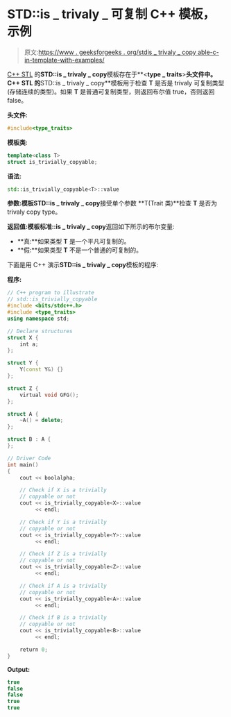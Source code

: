 # STD::is _ trivaly _ 可复制 C++ 模板，示例

> 原文:[https://www . geeksforgeeks . org/stdis _ trivaly _ copy able-c-in-template-with-examples/](https://www.geeksforgeeks.org/stdis_trivially_copyable-template-in-c-with-examples/)

[C++ STL](https://www.geeksforgeeks.org/the-c-standard-template-library-stl/) 的**STD::is _ trivaly _ copy**模板存在于**<**type _ traits**>**头文件中。C++ STL 的**STD::is _ trivaly _ copy**模板用于检查 **T** 是否是 trivaly 可复制类型(存储连续的类型)。如果 **T** 是普通可复制类型，则返回布尔值 true，否则返回 false。

**头文件:**

```cpp
#include<type_traits>

```

**模板类:**

```cpp
template<class T>
struct is_trivially_copyable;

```

**语法:**

```cpp
std::is_trivially_copyable<T>::value

```

**参数:**模板**STD::is _ trivaly _ copy**接受单个参数 **T(Trait 类)**检查 **T** 是否为 trivaly copy type。

**返回值:**模板**标准::is _ trivaly _ copy**返回如下所示的布尔变量:

*   **真:**如果类型 **T** 是一个平凡可复制的。
*   **假:**如果类型 **T** 不是一个普通的可复制的。

下面是用 C++ 演示**STD::is _ trivaly _ copy**模板的程序:

**程序:**

```cpp
// C++ program to illustrate
// std::is_trivially_copyable
#include <bits/stdc++.h>
#include <type_traits>
using namespace std;

// Declare structures
struct X {
    int a;
};

struct Y {
    Y(const Y&) {}
};

struct Z {
    virtual void GFG();
};

struct A {
    ~A() = delete;
};

struct B : A {
};

// Driver Code
int main()
{
    cout << boolalpha;

    // Check if X is a trivially
    // copyable or not
    cout << is_trivially_copyable<X>::value
         << endl;

    // Check if Y is a trivially
    // copyable or not
    cout << is_trivially_copyable<Y>::value
         << endl;

    // Check if Z is a trivially
    // copyable or not
    cout << is_trivially_copyable<Z>::value
         << endl;

    // Check if A is a trivially
    // copyable or not
    cout << is_trivially_copyable<A>::value
         << endl;

    // Check if B is a trivially
    // copyable or not
    cout << is_trivially_copyable<B>::value
         << endl;

    return 0;
}
```

**Output:**

```cpp
true
false
false
true
true

```